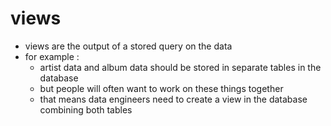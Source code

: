 # views
- views are the output of a stored query on the data
- for example :
    - artist data and album data should be stored in separate tables in the database
    - but people will often want to work on these things together
    - that means data engineers need to create a view in the database combining both tables

